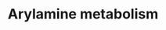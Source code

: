 ---
annotations:
- id: PW:0001232
  parent: classic metabolic pathway
  type: Pathway Ontology
  value: arylamine metabolic pathway
- id: PW:0000147
  parent: classic metabolic pathway
  type: Pathway Ontology
  value: metabolic pathway of secondary metabolites
authors:
- MaintBot
- AlexanderPico
- Egonw
- Mkutmon
description: ''
last-edited: 2019-08-16
organisms:
- Bos taurus
redirect_from:
- /index.php/Pathway:WP993
- /instance/WP993
- /instance/WP993_r105949
revision: r105949
schema-jsonld:
- '@context': https://schema.org/
  '@id': https://wikipathways.github.io/pathways/WP993.html
  '@type': Dataset
  creator:
    '@type': Organization
    name: WikiPathways
  description: ''
  keywords:
  - Acetyl-CoA
  - CYP1A2
  - Coenzyme A
  - N-Acetylarylamine
  - NAT1
  - SULT1A1
  - UGT1A4
  license: CC0
  name: Arylamine metabolism
seo: CreativeWork
title: Arylamine metabolism
wpid: WP993
---